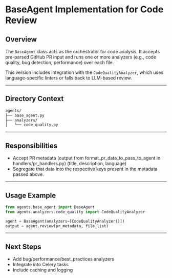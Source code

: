 # BaseAgent Implementation for Code Review

## Overview

The `BaseAgent` class acts as the orchestrator for code analysis. It accepts pre-parsed GitHub PR input and runs one or more analyzers (e.g., code quality, bug detection, performance) over each file.

This version includes integration with the `CodeQualityAnalyzer`, which uses language-specific linters or falls back to LLM-based review.

---

## Directory Context

```bash
agents/
├── base_agent.py
├── analyzers/
│   └── code_quality.py
```

---

## Responsibilities

- Accept PR metadata (output from format_pr_data_to_pass_to_agent in handlers/pr_handlers.py) (title, description, language)
- Segregate that data into the respective keys present in the metadata passed above.

---
## Usage Example

```python
from agents.base_agent import BaseAgent
from agents.analyzers.code_quality import CodeQualityAnalyzer

agent = BaseAgent(analyzers=[CodeQualityAnalyzer()])
output = agent.review(pr_metadata, file_list)
```

---

## Next Steps

- Add bug/performance/best_practices analyzers
- Integrate into Celery tasks
- Include caching and logging